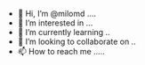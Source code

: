 - 👋 Hi, I’m @milomd ....
- 👀 I’m interested in ...
- 🌱 I’m currently learning ..
- 💞️ I’m looking to collaborate on ..
- 📫 How to reach me .....

<!---
milomd/milomd is a ✨ special ✨ repository because its `README.md` (this file) appears on your GitHub profile.
You can click the Preview link to take a look at your changes.
--->
